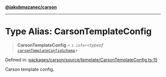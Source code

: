 [**@jakubmazanec/carson**](../README.md)

---

# Type Alias: CarsonTemplateConfig

> **CarsonTemplateConfig** = `z.infer`\<_typeof_
> [`carsonTemplateConfigSchema`](../variables/carsonTemplateConfigSchema.md)\>

Defined in:
[packages/carson/source/template/CarsonTemplateConfig.ts:15](https://github.com/jakubmazanec/tools/blob/6fe16df773d5da14c29261ea934e72b3f99fabb7/packages/carson/source/template/CarsonTemplateConfig.ts#L15)

Carson template config.
